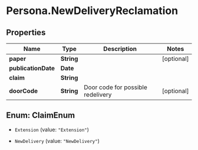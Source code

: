 # Persona.NewDeliveryReclamation

## Properties

Name | Type | Description | Notes
------------ | ------------- | ------------- | -------------
**paper** | **String** |  | [optional] 
**publicationDate** | **Date** |  | 
**claim** | **String** |  | 
**doorCode** | **String** | Door code for possible redelivery | [optional] 



## Enum: ClaimEnum


* `Extension` (value: `"Extension"`)

* `NewDelivery` (value: `"NewDelivery"`)




